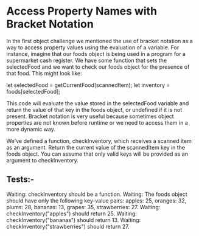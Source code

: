 # Access Property Names with Bracket Notation

In the first object challenge we mentioned the use of bracket notation as a way to access property values using the evaluation of a variable. For instance, imagine that our foods object is being used in a program for a supermarket cash register. We have some function that sets the selectedFood and we want to check our foods object for the presence of that food. This might look like:

let selectedFood = getCurrentFood(scannedItem);
let inventory = foods[selectedFood];

This code will evaluate the value stored in the selectedFood variable and return the value of that key in the foods object, or undefined if it is not present. Bracket notation is very useful because sometimes object properties are not known before runtime or we need to access them in a more dynamic way.

We've defined a function, checkInventory, which receives a scanned item as an argument. Return the current value of the scannedItem key in the foods object. You can assume that only valid keys will be provided as an argument to checkInventory.

## Tests:-

Waiting: checkInventory should be a function.
Waiting: The foods object should have only the following key-value pairs: apples: 25, oranges: 32, plums: 28, bananas: 13, grapes: 35, strawberries: 27.
Waiting: checkInventory("apples") should return 25.
Waiting: checkInventory("bananas") should return 13.
Waiting: checkInventory("strawberries") should return 27.
